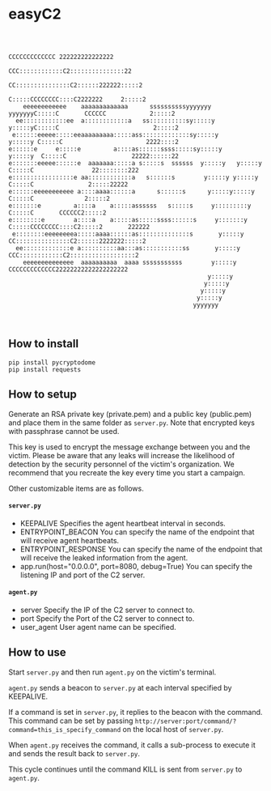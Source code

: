 # easyC2
```
                                                                                                                  
                                                                                                                  
                                                                                 CCCCCCCCCCCCC 222222222222222    
                                                                              CCC::::::::::::C2:::::::::::::::22  
                                                                            CC:::::::::::::::C2::::::222222:::::2 
                                                                           C:::::CCCCCCCC::::C2222222     2:::::2 
    eeeeeeeeeeee    aaaaaaaaaaaaa      ssssssssssyyyyyyy           yyyyyyyC:::::C       CCCCCC            2:::::2 
  ee::::::::::::ee  a::::::::::::a   ss::::::::::sy:::::y         y:::::yC:::::C                          2:::::2 
 e::::::eeeee:::::eeaaaaaaaaa:::::ass:::::::::::::sy:::::y       y:::::y C:::::C                       2222::::2  
e::::::e     e:::::e         a::::as::::::ssss:::::sy:::::y     y:::::y  C:::::C                  22222::::::22   
e:::::::eeeee::::::e  aaaaaaa:::::a s:::::s  ssssss  y:::::y   y:::::y   C:::::C                22::::::::222     
e:::::::::::::::::e aa::::::::::::a   s::::::s        y:::::y y:::::y    C:::::C               2:::::22222        
e::::::eeeeeeeeeee a::::aaaa::::::a      s::::::s      y:::::y:::::y     C:::::C              2:::::2             
e:::::::e         a::::a    a:::::assssss   s:::::s     y:::::::::y       C:::::C       CCCCCC2:::::2             
e::::::::e        a::::a    a:::::as:::::ssss::::::s     y:::::::y         C:::::CCCCCCCC::::C2:::::2       222222
 e::::::::eeeeeeeea:::::aaaa::::::as::::::::::::::s       y:::::y           CC:::::::::::::::C2::::::2222222:::::2
  ee:::::::::::::e a::::::::::aa:::as:::::::::::ss       y:::::y              CCC::::::::::::C2::::::::::::::::::2
    eeeeeeeeeeeeee  aaaaaaaaaa  aaaa sssssssssss        y:::::y                  CCCCCCCCCCCCC22222222222222222222
                                                       y:::::y                                                    
                                                      y:::::y                                                     
                                                     y:::::y                                                      
                                                    y:::::y                                                       
                                                   yyyyyyy                                                        
                                                                                                                  
                                                                                                                  
```

## How to install

```
pip install pycryptodome
pip install requests
```

## How to setup

Generate an RSA private key (private.pem) and a public key (public.pem) and place them in the same folder as `server.py`. Note that encrypted keys with passphrase cannot be used.

This key is used to encrypt the message exchange between you and the victim. Please be aware that any leaks will increase the likelihood of detection by the security personnel of the victim's organization. We recommend that you recreate the key every time you start a campaign.

Other customizable items are as follows.

#### `server.py`

- KEEPALIVE
Specifies the agent heartbeat interval in seconds.
- ENTRYPOINT_BEACON
You can specify the name of the endpoint that will receive agent heartbeats.
- ENTRYPOINT_RESPONSE
You can specify the name of the endpoint that will receive the leaked information from the agent.
- app.run(host="0.0.0.0", port=8080, debug=True)
You can specify the listening IP and port of the C2 server.

#### `agent.py`

- server
Specify the IP of the C2 server to connect to.
- port
Specify the Port of the C2 server to connect to.
- user_agent
User agent name can be specified.

## How to use

Start `server.py` and then run `agent.py` on the victim's terminal.

`agent.py` sends a beacon to `server.py` at each interval specified by KEEPALIVE.

If a command is set in `server.py`, it replies to the beacon with the command. This command can be set by passing `http://server:port/command/?command=this_is_specify_command` on the local host of `server.py`.

When `agent.py` receives the command, it calls a sub-process to execute it and sends the result back to `server.py`.

This cycle continues until the command KILL is sent from `server.py` to `agent.py`.
